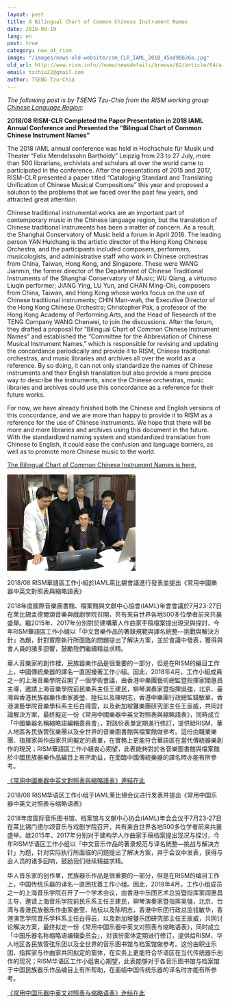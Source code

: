 ```yaml
---
layout: post
title: A Bilingual Chart of Common Chinese Instrument Names
date: 2018-09-10
lang: en
post: true
category: new_at_rism
image: "/images/news-old-website/csm_CLR_IAML_2018_45ed98b26a.jpg"
old_url: http://www.rism.info//home/newsdetails/browse/62/article/64/a-bilingual-chart-of-common-chinese-instrument-names.html
email: tzchia22@gmail.com
author: TSENG Tzu-Chia
---
```


_The following post is by TSENG Tzu-Chia from the RISM working group [Chinese Language Region](/international/working-groups.html):_

**2018/08 RISM-CLR Completed the Paper Presentation in 2018 IAML Annual Conference and Presented the “Bilingual Chart of Common Chinese Instrument Names”**

The 2018 IAML annual conference was held in Hochschule für Musik und Theater “Felix Mendelssohn Bartholdy” Leipzig from 23 to 27 July, more than 500 librarians, archivists and scholars all over the world came to participated in the conference. After the presentations of 2015 and 2017, RISM-CLR presented a paper titled “Cataloging Standard and Translating Unification of Chinese Musical Compositions” this year and proposed a solution to the problems that we faced over the past few years, and attracted great attention.

Chinese traditional instrumental works are an important part of contemporary music in the Chinese language region, but the translation of Chinese traditional instruments has been a matter of concern. As a result, the Shanghai Conservatory of Music held a forum in April 2018. The leading person YAN Huichang is the artistic director of the Hong Kong Chinese Orchestra, and the participants included composers, performers, musicologists, and administrative staff who work in Chinese orchestras from China, Taiwan, Hong Kong, and Singapore. These were WANG Jianmin, the former director of the Department of Chinese Traditional Instruments of the Shanghai Conservatory of Music; WU Qiang, a virtuoso Liuqin performer; JIANG Ying, LU Yun, and CHAN Ming-Chi, composers from China, Taiwan, and Hong Kong whose works focus on the use of Chinese traditional instruments; CHIN Man-wah, the Executive Director of the Hong Kong Chinese Orchestra; Christopher Pak, a professor of the Hong Kong Academy of Performing Arts, and the Head of Research of the TENG Company WANG Chenwei, to join the discussions. After the forum, they drafted a proposal for “Bilingual Chart of Common Chinese Instrument Names” and established the “Committee for the Abbreviation of Chinese Musical Instrument Names,” which is responsible for revising and updating the concordance periodically and provide it to RISM, Chinese traditional orchestras, and music libraries and archives all over the world as a reference. By so doing, it can not only standardize the names of Chinese instruments and their English translation but also provide a more precise way to describe the instruments, since the Chinese orchestras, music libraries and archives could use this concordance as a reference for their future works.

For now, we have already finished both the Chinese and English versions of this concordance, and we are more than happy to provide it to RISM as a reference for the use of Chinese instruments. We hope that there will be more and more libraries and archives using this document in the future. With the standardized naming system and standardized translation from Chinese to English, it could ease the confusion and language barriers, as well as to promote more Chinese music to the world.

[The Bilingual Chart of Common Chinese Instrument Names is here.](/resources-old-website/Bilingual_Chart_of_Common_Chinese_Instrument_Names.pdf)

![](/resources-old-website/news/CLR_Gruppenfoto_2018.jpg)

2018/08 RISM華語區工作小組於IAML萊比錫會議進行發表並提出《常用中國樂器中英文對照表與縮略語表》

2018年度國際音樂圖書館、檔案館與文獻中心協會(IAML)年會會議於7月23-27日在萊比錫孟德爾頌音樂與戲劇學院召開，共有來自世界各地500多位學者前來共襄盛舉。繼2015年、2017年分別對於建構華人作曲家手稿檔案提出現況與探討，今年RISM華語區工作小組以「中文音樂作品的著錄規範與譯名統整—挑戰與解決方針」為題，針對實際執行所面臨的問題提出了解決方案，並於會議中發表，獲得與會人員的諸多迴響，鼓勵我們繼續精益求精。

華人音樂家的創作裡，民族器樂作品是很重要的一部分，但是在RISM的編目工作上，中國傳統樂器的譯名一直困擾著工作小組。因此，2018年4月，工作小組成員之一的上海音樂學院召開了一個學術會議，由香港中樂團藝術總監暨指揮家閻惠昌主導，邀請上海音樂學院前民樂系主任王建民，柳琴演奏家暨指揮吳強，北京、臺灣與香港民族器樂作曲家姜瑩、陸枟以及陳明志，香港中樂團行政總監錢敏華，香港演藝學院音樂學科系主任白得雲，以及新加坡鼟樂團研究部主任王辰威，共同討論解決方案，最終擬定一份《常用中國樂器中英文對照表與縮略語表》，同時成立「中國樂器名稱縮略語編輯委員會」，對該份表單定期進行修訂，提供給RISM、華人地區各民族管弦樂團以及全世界的音樂圖書館與檔案館做參考。這份由職業樂團、指揮家與作曲家共同擬定的表單，在實務上更能符合華語區在當代傳統器樂創作的現況；RISM華語區工作小組衷心期望，此表能夠對於各音樂圖書館與檔案館於中國民族器樂作品編目上有所助益，在面臨中國傳統樂器的譯名時亦能有所參考。

[《常用中國樂器中英文對照表與縮略語表》連結在此](/resources-old-website/Bilingual_Chart_of_Common_Chinese_Instrument_Names.pdf)


2018/08 RISM华语区工作小组于IAML莱比锡会议进行发表并提出《常用中国乐器中英文对照表与缩略语表》

2018年度国际音乐图书馆、档案馆与文献中心协会(IAML)年会会议于7月23-27日在莱比锡门德尔颂音乐与戏剧学院召开，共有来自世界各地500多位学者前来共襄盛举。继2015年、2017年分别对于建构华人作曲家手稿档案提出现况与探讨，今年RISM华语区工作小组以「中文音乐作品的著录规范与译名统整—挑战与解决方针」为题，针对实际执行所面临的问题提出了解决方案，并于会议中发表，获得与会人员的诸多回响，鼓励我们继续精益求精。

华人音乐家的创作里，民族器乐作品是很重要的一部分，但是在RISM的编目工作上，中国传统乐器的译名一直困扰着工作小组。因此，2018年4月，工作小组成员之一的上海音乐学院召开了一个学术会议，由香港中乐团艺术总监暨指挥家阎惠昌主导，邀请上海音乐学院前民乐系主任王建民，柳琴演奏家暨指挥吴强，北京、台湾与香港民族器乐作曲家姜莹、陆枟以及陈明志，香港中乐团行政总监钱敏华，香港演艺学院音乐学科系主任白得云，以及新加坡鼟乐团研究部主任王辰威，共同讨论解决方案，最终拟定一份《常用中国乐器中英文对照表与缩略语表》，同时成立「中国乐器名称缩略语编辑委员会」，对该份窗体定期进行修订，提供给RISM、华人地区各民族管弦乐团以及全世界的音乐图书馆与档案馆做参考。这份由职业乐团、指挥家与作曲家共同拟定的窗体，在实务上更能符合华语区在当代传统器乐创作的现况；RISM华语区工作小组衷心期望，此表能够对于各音乐图书馆与档案馆于中国民族器乐作品编目上有所帮助，在面临中国传统乐器的译名时亦能有所参考。

[《常用中国乐器中英文对照表与缩略语表》连结在此](/resources-old-website/Bilingual_Chart_of_Common_Chinese_Instrument_Names.pdf)

